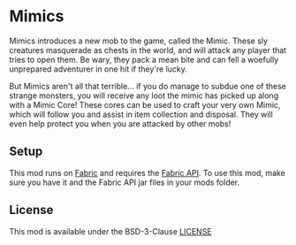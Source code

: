 # Mimics

Mimics introduces a new mob to the game, called the Mimic. These sly creatures 
masquerade as chests in the world, and will attack any player that tries to 
open them. Be wary, they pack a mean bite and can fell a woefully unprepared 
adventurer in one hit if they're lucky.

But Mimics aren't all that terrible... if you do manage to subdue one of these 
strange monsters, you will receive any loot the mimic has picked up along with 
a Mimic Core! These cores can be used to craft your very own Mimic, which will 
follow you and assist in item collection and disposal. They will even help 
protect you when you are attacked by other mobs!

## Setup

This mod runs on [Fabric](https://fabricmc.net/) and requires the [Fabric API](https://curseforge.com/minecraft/mc-mods/fabric-api). To use this mod, make sure 
you have it and the Fabric API jar files in your mods folder.

## License

This mod is available under the BSD-3-Clause [LICENSE](LICENSE)
